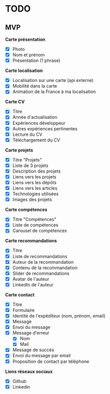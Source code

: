 # TODO

## MVP

**Carte présentation**

- [x] Photo
- [x] Nom et prénom
- [x] Présentation (1 phrase)

**Carte localisation**

- [x] Localisation sur une carte (api externe)
- [x] Mobilité dans la carte
- [x] Animation de la France à ma localisation

**Carte CV**

- [x] Titre
- [x] Année d'actualisation
- [x] Expériences développeur
- [x] Autres expériences pertinentes
- [x] Lecture du CV
- [x] Téléchargement du CV

**Carte projets**

- [x] Titre "Projets"
- [x] Liste de 3 projets
- [x] Description des projets
- [x] Liens vers les projets
- [x] Liens vers les dépôts
- [x] Liens vers les articles
- [x] Technologies utilisées
- [x] Images des projets

**Carte compétences**

- [x] Titre "Compétences"
- [x] Liste de compétences
- [x] Carousel de compétences

**Carte recommandations**

- [x] Titre
- [x] Liste de recommandations
- [x] Auteur de la recommandation
- [x] Contenu de la recommandation
- [x] Slider de recommandations
- [x] Avatar de l'auteur
- [x] LinkedIn de l'auteur

**Carte contact**

- [x] Titre
- [x] Formulaire
- [x] Identité de l'expéditeur (nom, prénom, email)
- [x] Message
- [x] Envoi du message
- [x] Message d'erreur
  - [x] Nom
  - [x] Mail
- [x] Message de succès
- [x] Envoi du message par email
- [x] Proposition de contact par téléphone

**Liens réseaux sociaux**

- [x] Github
- [x] Linkedin
